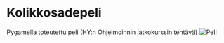 # Kolikkosadepeli
Pygamella toteutettu peli (HY:n Ohjelmoinnin jatkokurssin tehtävä)
![Peli](https://github.com/Lalefal/Kolikkosadepeli/assets/94318146/6be03908-a4bf-4511-8cb2-4e6837ef117f)
